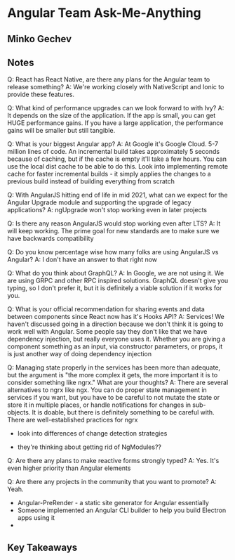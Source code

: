 # Angular Team Ask-Me-Anything
## Minko Gechev

## Notes
Q: React has React Native, are there any plans for the Angular team to release something?
A: We're working closely with NativeScript and Ionic to provide these features.

Q: What kind of performance upgrades can we look forward to with Ivy?
A: It depends on the size of the application. If the app is small, you can get HUGE performance gains. If you have a large application, the performance gains will be smaller but still tangible.

Q: What is your biggest Angular app?
A: At Google it's Google Cloud. 5-7 million lines of code. An incremental build takes approximately 5 seconds because of caching, but if the cache is empty it'll take a few hours. You can use the local dist cache to be able to do this. Look into implementing remote cache for faster incremental builds - it simply applies the changes to a previous build instead of building everything from scratch

Q: With AngularJS hitting end of life in mid 2021, what can we expect for the Angular Upgrade module and supporting the upgrade of legacy applications?
A: ngUpgrade won't stop working even in later projects

Q: Is there any reason AngularJS would stop working even after LTS?
A: It will keep working. The prime goal for new standards are to make sure we have backwards compatibility

Q: Do you know percentage wise how many folks are using AngularJS vs Angular?
A: I don't have an answer to that right now

Q: What do you think about GraphQL?
A: In Google, we are not using it. We are using GRPC and other RPC inspired solutions. GraphQL doesn't give you typing, so I don't prefer it, but it is definitely a viable solution if it works for you.

Q: What is your official recommendation for sharing events and data between components since React now has it's Hooks API?
A: Services! We haven't discussed going in a direction because we don't think it is going to work well with Angular. Some people say they don't like that we have dependency injection, but really everyone uses it. Whether you are giving a component something as an input, via constructor parameters, or props, it is just another way of doing dependency injection

Q: Managing state properly in the services has been more than adequate, but the argument is "the more complex it gets, the more important it is to consider something like ngrx." What are your thoughts?
A: There are several alternatives to ngrx like ngx. You can do proper state management in services if you want, but you have to be careful to not mutate the state or store it in multiple places, or handle notifications for changes in sub-objects. It is doable, but there is definitely something to be careful with. There are well-established practices for ngrx

* look into differences of change detection strategies

* they're thinking about getting rid of NgModules??

Q: Are there any plans to make reactive forms strongly typed?
A: Yes. It's even higher priority than Angular elements

Q: Are there any projects in the community that you want to promote?
A: Yeah.
  - Angular-PreRender - a static site generator for Angular essentially
  - Someone implemented an Angular CLI builder to help you build Electron apps using it
  -

## Key Takeaways